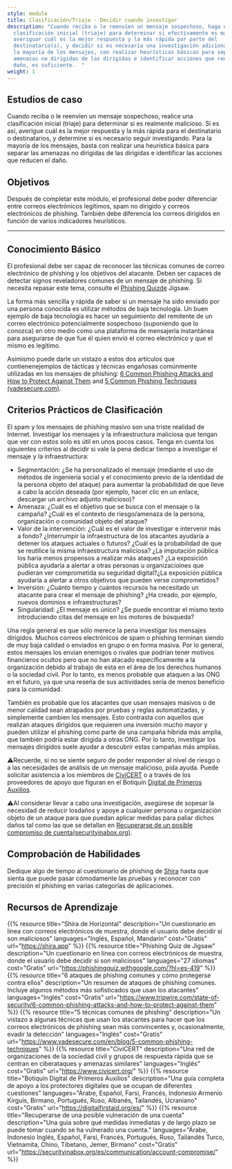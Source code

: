 ```yaml
---
style: module
title: Clasificación/Triaje - Decidir cuando investigar
description: "Cuando reciba o le reenvíen un mensaje sospechoso, haga una
  clasificación inicial (triaje) para determinar si efectivamente es malicioso,
  averiguar cuál es la mejor respuesta y la más rápida por parte del
  destinatario(s), y decidir si es necesaria una investigación adicional. Para
  la mayoría de los mensajes, con realizar heurísticas básicas para separar las
  amenazas no dirigidas de las dirigidas e identificar acciones que reduzcan el
  daño, es suficiente.  "
weight: 1
---
```

## Estudios de caso

Cuando reciba o le reenvíen un mensaje sospechoso, realice una clasificación inicial (triaje) para determinar si es realmente malicioso. Si es así, averigue cuál es la mejor respuesta y la más rápida para el destinatario o destinatarios,  y determine si es necesario seguir investigando. Para la mayoría de los mensajes, basta con realizar una heurística básica para separar las amenazas no dirigidas de las dirigidas e identificar las acciones que reducen el daño.

## Objetivos

Después de completar este módulo, el profesional debe poder diferenciar entre correos electrónicos legítimos, spam no dirigido y correos electrónicos de phishing. También debe diferencia los correos dirigidos en función de varios indicadores heurísticos.

- - -

## Conocimiento Básico

El profesional debe ser capaz de reconocer las técnicas comunes de correo electrónico de phishing y los objetivos del atacante. Deben ser capaces de detectar signos reveladores comunes de un mensaje de phishing. Si necesita repasar este tema, consulte el [Phishing Quizde](https://phishingquiz.withgoogle.com/) Jigsaw.

La forma más sencilla y rápida de saber si un mensaje ha sido enviado por una persona conocida es utilizar métodos de baja tecnología. Un buen ejemplo de baja tecnología es hacer un seguimiento del remitente de un correo electrónico potencialmente sospechoso (suponiendo que lo conozca) en otro medio como una plataforma de mensajería instantánea para asegurarse de que fue él quien envió el correo electrónico y que el mismo es legítimo.

Asímismo puede darle un vistazo a estos dos artículos que contienenejemplos de tácticas y técnicas engañosas comúnmente utilizadas en los mensajes de phishing:
 [6 Common Phishing Attacks and How to Protect Against Them](https://www.tripwire.com/state-of-security/6-common-phishing-attacks-and-how-to-protect-against-them) and [5 Common Phishing Techniques (vadesecure.com)](https://www.vadesecure.com/en/blog/5-common-phishing-techniques).

## Criterios Prácticos de Clasificación

El spam y los mensajes de phishing masivo son una triste realidad de Internet. Investigar los mensajes y la infraestructura maliciosa que tengan que ver con estos solo es útil en unos pocos casos. Tenga en cuenta los siguientes criterios al decidir si vale la pena dedicar tiempo a investigar el mensaje y la infraestructura:

* Segmentación: ¿Se ha personalizado el mensaje (mediante el uso de métodos de ingeniería social y el conocimiento previo de la identidad de la persona objeto del ataque) para aumentar la probabilidad de que lleve a cabo la acción deseada (por ejemplo, hacer clic en un enlace, descargar un archivo adjunto malicioso)?
* Amenaza: ¿Cuál es el objetivo que se busca con el  mensaje o la campaña? ¿Cuál es el contexto de riesgo/amenaza de la persona, organización o comunidad objeto del ataque?
* Valor de la intervención: ¿Cuál es el valor de investigar e intervenir más a fondo? ¿Interrumpir la infraestructura de los atacantes ayudaría a detener los ataques actuales o futuros? ¿Cuál es la probabilidad de que se reutilice la misma infraestructura maliciosa? ¿La imputación pública los haría menos propensos a realizar más ataques? ¿La exposición pública ayudaría a alertar a otras personas u organizacioines que pudieran ver comprometida su seguridad digital?¿La exposición pública ayudaría a alertar a otros objetivos que pueden verse comprometidos?
* Inversión: ¿Cuánto tiempo y cuántos recursos ha necesitado un atacante para crear el mensaje de phishing? ¿Ha creado, por ejemplo, nuevos dominios e infraestructuras?
* Singularidad: ¿El mensaje es único? ¿Se puede encontrar el mismo texto introduciendo citas del mensaje en los motores de búsqueda?

Una regla general es que sólo merece la pena investigar los mensajes dirigidos. Muchos correos electrónicos de spam o phishing terminan siendo de muy baja calidad o enviados en grupo o en forma masiva. Por lo general, estos mensajes los envían enemigos o rivales que podrían tener motivos financieros ocultos pero que no han atacado específicamente a la organización debido al trabajo de esta en el área de los derechos humanos o  la sociedad civil. Por lo tanto, es menos probable que ataquen a las ONG en el futuro, ya que una reseña de sus actividades sería de menos beneficio para la comunidad.

También es probable que los atacantes que usan mensajes masivos o de menor calidad sean atrapados por pruebas y reglas automatizadas, y simplemente cambien los mensajes. Esto contrasta con aquellos que realizan ataques dirigidos que requieren una inversión mucho mayor y pueden utilizar el phishing como parte de una campaña híbrida más amplia, que también podría estar dirigida a otras ONG. Por lo tanto, investigar los mensajes dirigidos suele ayudar a descubrir estas campañas más amplias.

⚠️Recuerde, si no se siente seguro de poder responder al nivel de riesgo o a las necesidades de análisis de un mensaje malicioso, pida ayuda. Puede solicitar asistencia a los miembros de [CiviCERT](https://www.civicert.org/) o a través de los proveedores de apoyo que figuran en el Botiquín [Digital de Primeros Auxilios](https://digitalfirstaid.org/).

⚠️Al considerar llevar a cabo una investigación, asegúrese de sopesar la necesidad de reducir losdaños y apoye a cualquier persona u organización objeto de un ataque para que puedan aplicar medidas para paliar dichos daños tal como las que se detallan en [Recuperarse de un posible compromiso de cuenta(securityinabox.org)](https://securityinabox.org/en/communication/account-compromise/).

## Comprobación de Habilidades

Dedique algo de tiempo al cuestionario de phishing de [Shira](https://shira.app/) hasta que sienta que puede pasar cómodamente las pruebas y reconocer con precisión el phishing en varias categorías de aplicaciones.

## Recursos de Aprendizaje

{{% resource title="Shira de Horizontal" description="Un cuestionario en línea con correos electrónicos de muestra, donde el usuario debe decidir si son maliciosos" languages="Inglés, Español, Mandarín" cost="Gratis" url="https://shira.app" %}}
{{% resource title="Phishing Quiz de Jigsaw" description="Un cuestionario en línea con correos electrónicos de muestra, donde el usuario debe decidir si son maliciosos" languages="27 idiomas" cost="Gratis" url="https://phishingquiz.withgoogle.com/?hl=es-419" %}}
{{% resource title="6 ataques de phishing comunes y cómo protegerse contra ellos" description="Un resumen de ataques de phishing comunes. Incluye algunos métodos más sofisticados que usan los atacantes" languages="Inglés" cost="Gratis" url="https://www.tripwire.com/state-of-security/6-common-phishing-attacks-and-how-to-protect-against-them" %}}
{{% resource title="5 técnicas comunes de phishing" description="Un vistazo a algunas técnicas que usan los atacantes para hacer que los correos electrónicos de phishing sean más convincentes y, ocasionalmente, evadir la detección" languages="Inglés" cost="Gratis" url="https://www.vadesecure.com/en/blog/5-common-phishing-techniques" %}}
{{% resource title="CiviCERT" description="Una red de organizaciones de la sociedad civil y grupos de respuesta rápida que se centran en ciberataques y amenazas similares" languages="Inglés" cost="Gratis" url="https://www.civicert.org/" %}}
{{% resource title="Botiquín Digital de Primeros Auxilios" description="Una guía completa de apoyo a los protectores digitales que se ocupan de diferentes cuestiones" languages="Árabe, Español, Farsi, Francés, Indonesio Armenio Kirguís, Birmano, Portugués, Ruso, Albanés, Tailandés, Ucraniano" cost="Gratis" url="https://digitalfirstaid.org/es/" %}}
{{% resource title="Recuperarse de una posible vulneración de una cuenta" description="Una guía sobre qué medidas inmediatas y de largo plazo se puede tomar cuando se ha vulnerado una cuenta." languages="Árabe, Indonesio Inglés, Español, Farsi, Francés, Portugués, Ruso, Tailandés Turco, Vietnamita, Chino, Tibetano, Jemer, Birmano" cost="Gratis" url="https://securityinabox.org/es/communication/account-compromise/" %}}
